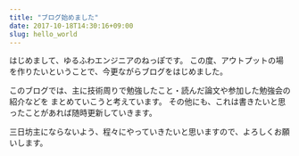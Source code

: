 ```yaml
---
title: "ブログ始めました"
date: 2017-10-18T14:30:16+09:00
slug: hello_world
---
```


はじめまして、ゆるふわエンジニアのねっぽです。
この度、アウトプットの場を作りたいということで、今更ながらブログをはじめました。

このブログでは、主に技術周りで勉強したこと・読んだ論文や参加した勉強会の紹介などを
まとめていこうと考えています。
その他にも、これは書きたいと思ったことがあれば随時更新していきます。

三日坊主にならないよう、程々にやっていきたいと思いますので、よろしくお願いします。

